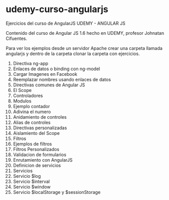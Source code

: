 # udemy-curso-angularjs
Ejercicios del curso de AngularJS
UDEMY - ANGULAR JS

Contenido del curso de Angular JS 1.6 hecho en UDEMY, profesor Johnatan Cifuentes.

Para ver los ejemplos desde un servidor Apache crear una carpeta llamada angularjs y dentro de la carpeta clonar la carpeta con
ejercicios. 

1. Directiva ng-app
2. Enlaces de datos o binding con ng-model
3. Cargar Imagenes en Facebook
4. Reemplazar nombres usando enlaces de datos
5. Directivas comunes de Angular JS
6. El Scope
7. Controladores
8. Modulos
9. Ejemplo contador
10. Adivina el numero
11. Anidamiento de controles
12. Alias de controles
13. Directivas personalizadas
14. Aislamiento del Scope
15. Filtros
16. Ejemplos de filtros
17. Filtros Personalizados
18. Validacion de formularios
19. Enrutamiento con AngularJS
20. Definicion de servicios
21. Servicios
22. Servicio $log
23. Servicio $interval
24. Servicio $window
25. Servicio $localStorage y $sessionStorage
